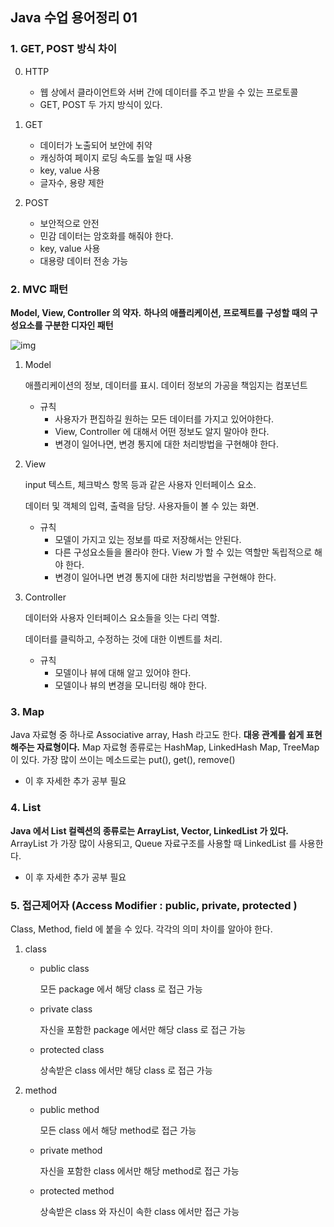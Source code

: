 ## Java 수업 용어정리 01

### 1. GET, POST 방식 차이

0. HTTP
   - 웹 상에서 클라이언트와 서버 간에 데이터를 주고 받을 수 있는 프로토콜
   - GET, POST 두 가지 방식이 있다.

1. GET
   - 데이터가 노출되어 보안에 취약
   - 캐싱하여 페이지 로딩 속도를 높일 때 사용
   - key, value 사용
   - 글자수, 용량 제한

2. POST
   - 보안적으로 안전
   - 민감 데이터는 암호화를 해줘야 한다.
   - key, value 사용
   - 대용량 데이터 전송 가능



### 2. MVC 패턴

**Model, View, Controller 의 약자.**
**하나의 애플리케이션, 프로젝트를 구성할 때의 구성요소를 구분한 디자인 패턴**

![img](https://mblogthumb-phinf.pstatic.net/MjAxNzAzMjVfMTM0/MDAxNDkwNDQyNDI5OTAy.MUksll6Y9SzelJjmGW6zXOlPebJKOft3OhcnmhrcmTgg.4g4FxlhwEpgxp8kGXJVLf2LHlrRJhP7NqR7LJew8tL0g.PNG.jhc9639/ModelViewControllerDiagram.png?type=w800)

1. Model

   애플리케이션의 정보, 데이터를 표시. 데이터 정보의 가공을 책임지는 컴포넌트

   - 규칙
     - 사용자가 편집하길 원하는 모든 데이터를 가지고 있어야한다.
     - View, Controller 에 대해서 어떤 정보도 알지 말아야 한다.
     - 변경이 일어나면, 변경 통지에 대한 처리방법을 구현해야 한다.

2. View

   input 텍스트, 체크박스 항목 등과 같은 사용자 인터페이스 요소.

   데이터 및 객체의 입력, 출력을 담당. 사용자들이 볼 수 있는 화면.

   - 규칙
     - 모델이 가지고 있는 정보를 따로 저장해서는 안된다.
     - 다른 구성요소들을 몰라야 한다. View 가 할 수 있는 역할만 독립적으로 해야 한다.
     - 변경이 일어나면 변경 통지에 대한 처리방법을 구현해야 한다.

3. Controller

   데이터와 사용자 인터페이스 요소들을 잇는 다리 역할.

   데이터를 클릭하고, 수정하는 것에 대한 이벤트를 처리.

   - 규칙
     - 모델이나 뷰에 대해 알고 있어야 한다.
     - 모델이나 뷰의 변경을 모니터링 해야 한다.



### 3. Map

Java 자료형 중 하나로 Associative array, Hash 라고도 한다.
**대응 관계를 쉽게 표현해주는 자료형이다.**
Map 자료형 종류로는 HashMap, LinkedHash Map, TreeMap 이 있다.
가장 많이 쓰이는 메소드로는 put(), get(), remove()

- 이 후 자세한 추가 공부 필요



### 4. List

**Java 에서 List 컬렉션의 종류로는 ArrayList, Vector, LinkedList 가 있다.**
ArrayList 가 가장 많이 사용되고, Queue 자료구조를 사용할 때 LinkedList 를 사용한다.

- 이 후 자세한 추가 공부 필요



### 5. 접근제어자 (Access Modifier : public, private, protected )

Class, Method, field 에 붙을 수 있다. 각각의 의미 차이를 알아야 한다.

1. class

   - public class

     모든 package 에서 해당 class 로 접근 가능

   - private class

     자신을 포함한 package 에서만 해당 class 로 접근 가능

   - protected class

     상속받은 class 에서만 해당 class 로 접근 가능

2. method

   - public method

     모든 class 에서 해당 method로 접근 가능

   - private method

     자신을 포함한 class 에서만 해당 method로 접근 가능

   - protected method

     상속받은 class 와 자신이 속한 class 에서만 접근 가능

